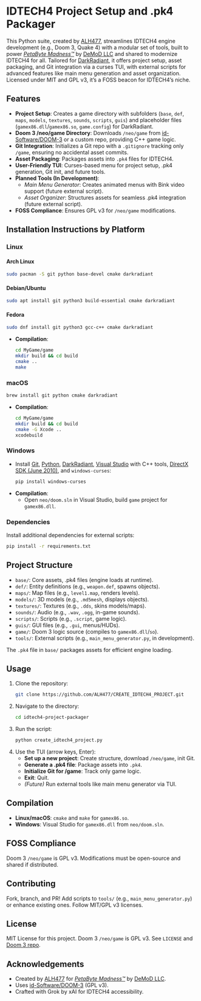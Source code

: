 # IDTECH4 Project Setup and .pk4 Packager

This Python suite, created by [ALH477](https://github.com/ALH477), streamlines IDTECH4 engine development (e.g., Doom 3, Quake 4) with a modular set of tools, built to power [*PetaByte Madness™*](https://demod.ltd/petabytemadness.html) by [DeMoD LLC](https://demod.ltd) and shared to modernize IDTECH4 for all. Tailored for [DarkRadiant](https://www.darkradiant.net/), it offers project setup, asset packaging, and Git integration via a curses TUI, with external scripts for advanced features like main menu generation and asset organization. Licensed under MIT and GPL v3, it’s a FOSS beacon for IDTECH4’s niche.

## Features
- **Project Setup**: Creates a game directory with subfolders (`base`, `def`, `maps`, `models`, `textures`, `sounds`, `scripts`, `guis`) and placeholder files (`gamex86.dll`/`gamex86.so`, `game.config`) for DarkRadiant.
- **Doom 3 /neo/game Directory**: Downloads `/neo/game` from [id-Software/DOOM-3](https://github.com/id-Software/DOOM-3) or a custom repo, providing C++ game logic.
- **Git Integration**: Initializes a Git repo with a `.gitignore` tracking only `/game`, ensuring no accidental asset commits.
- **Asset Packaging**: Packages assets into `.pk4` files for IDTECH4.
- **User-Friendly TUI**: Curses-based menu for project setup, .pk4 generation, Git init, and future tools.
- **Planned Tools (In Development)**:
  - *Main Menu Generator*: Creates animated menus with Bink video support (future external script).
  - *Asset Organizer*: Structures assets for seamless .pk4 integration (future external script).
- **FOSS Compliance**: Ensures GPL v3 for `/neo/game` modifications.

## Installation Instructions by Platform

### Linux
#### Arch Linux
```bash
sudo pacman -S git python base-devel cmake darkradiant
```

#### Debian/Ubuntu
```bash
sudo apt install git python3 build-essential cmake darkradiant
```

#### Fedora
```bash
sudo dnf install git python3 gcc-c++ cmake darkradiant
```

- **Compilation**:
  ```bash
  cd MyGame/game
  mkdir build && cd build
  cmake ..
  make
  ```

### macOS
```bash
brew install git python cmake darkradiant
```
- **Compilation**:
  ```bash
  cd MyGame/game
  mkdir build && cd build
  cmake -G Xcode ..
  xcodebuild
  ```

### Windows
- Install [Git](https://git-scm.com/download/win), [Python](https://www.python.org/downloads/windows/), [DarkRadiant](https://www.darkradiant.net/), [Visual Studio](https://visualstudio.microsoft.com/) with C++ tools, [DirectX SDK (June 2010)](https://www.microsoft.com/en-us/download/details.aspx?id=6812), and `windows-curses`:
  ```bash
  pip install windows-curses
  ```
- **Compilation**:
  - Open `neo/doom.sln` in Visual Studio, build `game` project for `gamex86.dll`.

### Dependencies
Install additional dependencies for external scripts:
```bash
pip install -r requirements.txt
```

## Project Structure
- `base/`: Core assets, .pk4 files (engine loads at runtime).
- `def/`: Entity definitions (e.g., `weapon.def`, spawns objects).
- `maps/`: Map files (e.g., `level1.map`, renders levels).
- `models/`: 3D models (e.g., `.md5mesh`, displays objects).
- `textures/`: Textures (e.g., `.dds`, skins models/maps).
- `sounds/`: Audio (e.g., `.wav`, `.ogg`, in-game sounds).
- `scripts/`: Scripts (e.g., `.script`, game logic).
- `guis/`: GUI files (e.g., `.gui`, menus/HUDs).
- `game/`: Doom 3 logic source (compiles to `gamex86.dll`/`so`).
- `tools/`: External scripts (e.g., `main_menu_generator.py`, in development).

The `.pk4` file in `base/` packages assets for efficient engine loading.

## Usage
1. Clone the repository:
   ```bash
   git clone https://github.com/ALH477/CREATE_IDTECH4_PROJECT.git
   ```
2. Navigate to the directory:
   ```bash
   cd idtech4-project-packager
   ```
3. Run the script:
   ```bash
   python create_idtech4_project.py
   ```
4. Use the TUI (arrow keys, Enter):
   - **Set up a new project**: Create structure, download `/neo/game`, init Git.
   - **Generate a .pk4 file**: Package assets into `.pk4`.
   - **Initialize Git for /game**: Track only game logic.
   - **Exit**: Quit.
   - *(Future)* Run external tools like main menu generator via TUI.

## Compilation
- **Linux/macOS**: `cmake` and `make` for `gamex86.so`.
- **Windows**: Visual Studio for `gamex86.dll` from `neo/doom.sln`.

## FOSS Compliance
Doom 3 `/neo/game` is GPL v3. Modifications must be open-source and shared if distributed.

## Contributing
Fork, branch, and PR! Add scripts to `tools/` (e.g., `main_menu_generator.py`) or enhance existing ones. Follow MIT/GPL v3 licenses.

## License
MIT License for this project. Doom 3 `/neo/game` is GPL v3. See `LICENSE` and [Doom 3 repo](https://github.com/id-Software/DOOM-3).

## Acknowledgements
- Created by [ALH477](https://github.com/ALH477) for [*PetaByte Madness™*](https://demod.ltd/petabytemadness.html) by [DeMoD LLC](https://demod.ltd).
- Uses [id-Software/DOOM-3](https://github.com/id-Software/DOOM-3) (GPL v3).
- Crafted with Grok by xAI for IDTECH4 accessibility.
